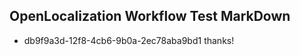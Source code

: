## OpenLocalization Workflow Test MarkDown
* db9f9a3d-12f8-4cb6-9b0a-2ec78aba9bd1 thanks!

<!--HONumber=Aug16_HO2-->


